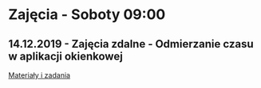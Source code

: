 # Zajęcia - Soboty 09:00

## 14.12.2019 - Zajęcia zdalne - Odmierzanie czasu w aplikacji okienkowej

[Materiały i zadania](OdmierzanieCzasu)
